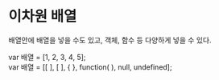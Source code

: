 # 이차원 배열

배열안에 배열을 넣을 수도 있고, 객체, 함수 등 다양하게 넣을 수 있다.

var 배열 = \[1, 2, 3, 4, 5\];  
var 배열 = \[\[ \], \[ \], { }, function\( \), null, undefined\];

